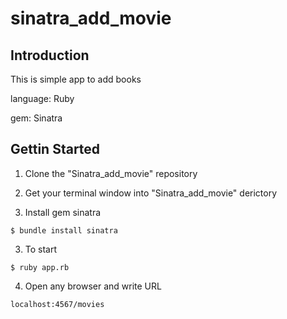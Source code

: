 # sinatra_add_movie

## Introduction
This is  simple app to add books

language: Ruby

gem: Sinatra

## Gettin Started

1. Clone the "Sinatra_add_movie" repository

2. Get your terminal window into "Sinatra_add_movie" derictory

3. Install gem sinatra
```
$ bundle install sinatra
```
3. To start
```
$ ruby app.rb
```
4. Open any browser and write URL
```
localhost:4567/movies
```
